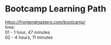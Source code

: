 # Bootcamp Learning Path
https://frontendmasters.com/bootcamp/<br>
time:<br>
01 - 1 hour, 47 minutes<br> 
02 - 4 hours, 11 minutes<br>